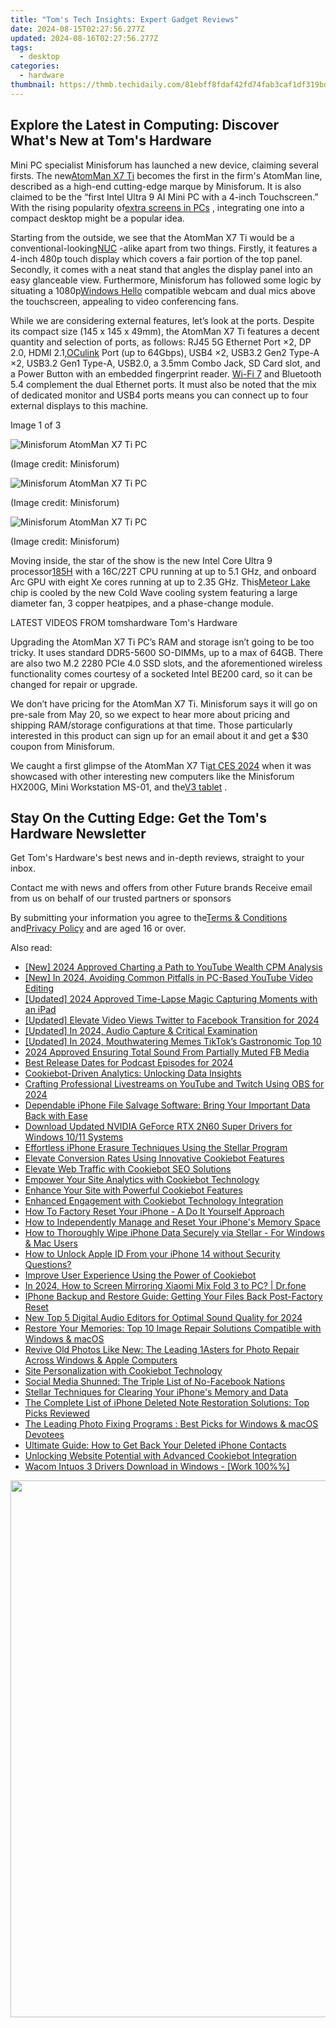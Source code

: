 ```yaml
---
title: "Tom's Tech Insights: Expert Gadget Reviews"
date: 2024-08-15T02:27:56.277Z
updated: 2024-08-16T02:27:56.277Z
tags:
  - desktop
categories:
  - hardware
thumbnail: https://thmb.techidaily.com/81ebff8fdaf42fd74fab3caf1df319bd8e37362bcaaab93f9b1c17f1267af060.png
---
```


## Explore the Latest in Computing: Discover What's New at Tom's Hardware

Mini PC specialist Minisforum has launched a new device, claiming several firsts. The new[AtomMan X7 Ti](https://www.minisforum.com/page/x7ti/index.html?lang=en) becomes the first in the firm's AtomMan line, described as a high-end cutting-edge marque by Minisforum. It is also claimed to be the “first Intel Ultra 9 AI Mini PC with a 4-inch Touchscreen.” With the rising popularity of[extra screens in PCs](https://www.tomshardware.com/pc-components/cooling/hands-on-lian-lis-lcd-screen-fans-turn-heads-and-are-surprisingly-affordable-but-not-as-configurable-as-id-like) , integrating one into a compact desktop might be a popular idea.

 Starting from the outside, we see that the AtomMan X7 Ti would be a conventional-looking[NUC](https://www.tomshardware.com/news/asus-gets-license-to-make-intel-nucs) \-alike apart from two things. Firstly, it features a 4-inch 480p touch display which covers a fair portion of the top panel. Secondly, it comes with a neat stand that angles the display panel into an easy glanceable view. Furthermore, Minisforum has followed some logic by situating a 1080p[Windows Hello](https://www.tomshardware.com/news/windows-hello-fido2-certification-may-update-microsoft,39261.html) compatible webcam and dual mics above the touchscreen, appealing to video conferencing fans.

 While we are considering external features, let’s look at the ports. Despite its compact size (145 x 145 x 49mm), the AtomMan X7 Ti features a decent quantity and selection of ports, as follows: RJ45 5G Ethernet Port ×2, DP 2.0, HDMI 2.1,[OCulink](https://www.tomshardware.com/news/worlds-first-oculink-usb-4-egpu-with-radeor-rx-7600m-xt) Port (up to 64Gbps), USB4 ×2, USB3.2 Gen2 Type-A ×2, USB3.2 Gen1 Type-A, USB2.0, a 3.5mm Combo Jack, SD Card slot, and a Power Button with an embedded fingerprint reader. [Wi-Fi 7](https://www.tomshardware.com/news/wi-fi-7-faq) and Bluetooth 5.4 complement the dual Ethernet ports. It must also be noted that the mix of dedicated monitor and USB4 ports means you can connect up to four external displays to this machine.

 Image 1 of 3

![Minisforum AtomMan X7 Ti PC](https://vanilla.futurecdn.net/cyclingnews/media/img/missing-image.svg)

 (Image credit: Minisforum)

![Minisforum AtomMan X7 Ti PC](https://vanilla.futurecdn.net/cyclingnews/media/img/missing-image.svg)

 (Image credit: Minisforum)

![Minisforum AtomMan X7 Ti PC](https://vanilla.futurecdn.net/cyclingnews/media/img/missing-image.svg)

 (Image credit: Minisforum)

 Moving inside, the star of the show is the new Intel Core Ultra 9 processor[185H](https://www.intel.com/content/www/us/en/products/sku/236849/intel-core-ultra-9-processor-185h-24m-cache-up-to-5-10-ghz/specifications.html) with a 16C/22T CPU running at up to 5.1 GHz, and onboard Arc GPU with eight Xe cores running at up to 2.35 GHz. This[Meteor Lake](https://www.tomshardware.com/news/intel-details-core-ultra-meteor-lake-architecture-launches-december-14) chip is cooled by the new Cold Wave cooling system featuring a large diameter fan, 3 copper heatpipes, and a phase-change module.

 LATEST VIDEOS FROM tomshardware Tom's Hardware

 Upgrading the AtomMan X7 Ti PC’s RAM and storage isn’t going to be too tricky. It uses standard DDR5-5600 SO-DIMMs, up to a max of 64GB. There are also two M.2 2280 PCIe 4.0 SSD slots, and the aforementioned wireless functionality comes courtesy of a socketed Intel BE200 card, so it can be changed for repair or upgrade.

 We don’t have pricing for the AtomMan X7 Ti. Minisforum says it will go on pre-sale from May 20, so we expect to hear more about pricing and shipping RAM/storage configurations at that time. Those particularly interested in this product can sign up for an email about it and get a $30 coupon from Minisforum.

 We caught a first glimpse of the AtomMan X7 Ti[at CES 2024](https://www.tomshardware.com/desktops/mini-pcs/minisforum-first-intel-core-ultra-mini-pc-amd-rx-7600M-xt-mini-pc) when it was showcased with other interesting new computers like the Minisforum HX200G, Mini Workstation MS-01, and the[V3 tablet](https://www.tomshardware.com/tablets/minisforum-v3-tablet-arrives-the-worlds-first-amd-ryzen-7-8840u-powered-surface-clone) .

## Stay On the Cutting Edge: Get the Tom's Hardware Newsletter

 Get Tom's Hardware's best news and in-depth reviews, straight to your inbox.

 Contact me with news and offers from other Future brands  Receive email from us on behalf of our trusted partners or sponsors

 By submitting your information you agree to the[Terms & Conditions](https://futureplc.com/terms-conditions/) and[Privacy Policy](https://futureplc.com/privacy-policy/) and are aged 16 or over.


<ins class="adsbygoogle"
     style="display:block"
     data-ad-format="autorelaxed"
     data-ad-client="ca-pub-7571918770474297"
     data-ad-slot="1223367746"></ins>



<ins class="adsbygoogle"
     style="display:block"
     data-ad-client="ca-pub-7571918770474297"
     data-ad-slot="8358498916"
     data-ad-format="auto"
     data-full-width-responsive="true"></ins>

<span class="atpl-alsoreadstyle">Also read:</span>
<div><ul>
<li><a href="https://facebook-video-share.techidaily.com/new-2024-approved-charting-a-path-to-youtube-wealth-cpm-analysis/"><u>[New] 2024 Approved  Charting a Path to YouTube Wealth  CPM Analysis</u></a></li>
<li><a href="https://facebook-video-footage.techidaily.com/new-in-2024-avoiding-common-pitfalls-in-pc-based-youtube-video-editing/"><u>[New] In 2024, Avoiding Common Pitfalls in PC-Based YouTube Video Editing</u></a></li>
<li><a href="https://video-screen-grab.techidaily.com/updated-2024-approved-time-lapse-magic-capturing-moments-with-an-ipad/"><u>[Updated] 2024 Approved  Time-Lapse Magic  Capturing Moments with an iPad</u></a></li>
<li><a href="https://twitter-clips.techidaily.com/updated-elevate-video-views-twitter-to-facebook-transition-for-2024/"><u>[Updated] Elevate Video Views  Twitter to Facebook Transition for 2024</u></a></li>
<li><a href="https://video-capture.techidaily.com/updated-in-2024-audio-capture-and-critical-examination/"><u>[Updated] In 2024, Audio Capture & Critical Examination</u></a></li>
<li><a href="https://tiktok-clips.techidaily.com/updated-in-2024-mouthwatering-memes-tiktoks-gastronomic-top-10/"><u>[Updated] In 2024, Mouthwatering Memes  TikTok’s Gastronomic Top 10</u></a></li>
<li><a href="https://facebook-clips.techidaily.com/2024-approved-ensuring-total-sound-from-partially-muted-fb-media/"><u>2024 Approved  Ensuring Total Sound From Partially Muted FB Media</u></a></li>
<li><a href="https://extra-lessons.techidaily.com/best-release-dates-for-podcast-episodes-for-2024/"><u>Best Release Dates for Podcast Episodes for 2024</u></a></li>
<li><a href="https://data-safeguard.techidaily.com/cookiebot-driven-analytics-unlocking-data-insights/"><u>Cookiebot-Driven Analytics: Unlocking Data Insights</u></a></li>
<li><a href="https://screen-mirroring-recording.techidaily.com/crafting-professional-livestreams-on-youtube-and-twitch-using-obs-for-2024/"><u>Crafting Professional Livestreams on YouTube and Twitch Using OBS for 2024</u></a></li>
<li><a href="https://data-safeguard.techidaily.com/dependable-iphone-file-salvage-software-bring-your-important-data-back-with-ease/"><u>Dependable iPhone File Salvage Software: Bring Your Important Data Back with Ease</u></a></li>
<li><a href="https://driver-download.techidaily.com/download-updated-nvidia-geforce-rtx-2n60-super-drivers-for-windows-1011-systems/"><u>Download Updated NVIDIA GeForce RTX 2N60 Super Drivers for Windows 10/11 Systems</u></a></li>
<li><a href="https://data-safeguard.techidaily.com/effortless-iphone-erasure-techniques-using-the-stellar-program/"><u>Effortless iPhone Erasure Techniques Using the Stellar Program</u></a></li>
<li><a href="https://data-safeguard.techidaily.com/elevate-conversion-rates-using-innovative-cookiebot-features/"><u>Elevate Conversion Rates Using Innovative Cookiebot Features</u></a></li>
<li><a href="https://data-safeguard.techidaily.com/elevate-web-traffic-with-cookiebot-seo-solutions/"><u>Elevate Web Traffic with Cookiebot SEO Solutions</u></a></li>
<li><a href="https://data-safeguard.techidaily.com/empower-your-site-analytics-with-cookiebot-technology/"><u>Empower Your Site Analytics with Cookiebot Technology</u></a></li>
<li><a href="https://data-safeguard.techidaily.com/enhance-your-site-with-powerful-cookiebot-features/"><u>Enhance Your Site with Powerful Cookiebot Features</u></a></li>
<li><a href="https://data-safeguard.techidaily.com/enhanced-engagement-with-cookiebot-technology-integration/"><u>Enhanced Engagement with Cookiebot Technology Integration</u></a></li>
<li><a href="https://data-safeguard.techidaily.com/how-to-factory-reset-your-iphone-a-do-it-yourself-approach/"><u>How To Factory Reset Your iPhone - A Do It Yourself Approach</u></a></li>
<li><a href="https://data-safeguard.techidaily.com/how-to-independently-manage-and-reset-your-iphones-memory-space/"><u>How to Independently Manage and Reset Your iPhone's Memory Space</u></a></li>
<li><a href="https://data-safeguard.techidaily.com/how-to-thoroughly-wipe-iphone-data-securely-via-stellar-for-windows-and-mac-users/"><u>How to Thoroughly Wipe iPhone Data Securely via Stellar - For Windows & Mac Users</u></a></li>
<li><a href="https://apple-account.techidaily.com/how-to-unlock-apple-id-from-your-iphone-14-without-security-questions-by-drfone-ios/"><u>How to Unlock Apple ID From your iPhone 14 without Security Questions?</u></a></li>
<li><a href="https://data-safeguard.techidaily.com/improve-user-experience-using-the-power-of-cookiebot/"><u>Improve User Experience Using the Power of Cookiebot</u></a></li>
<li><a href="https://screen-mirror.techidaily.com/in-2024-how-to-screen-mirroring-xiaomi-mix-fold-3-to-pc-drfone-by-drfone-android/"><u>In 2024, How to Screen Mirroring Xiaomi Mix Fold 3 to PC? | Dr.fone</u></a></li>
<li><a href="https://data-safeguard.techidaily.com/iphone-backup-and-restore-guide-getting-your-files-back-post-factory-reset/"><u>IPhone Backup and Restore Guide: Getting Your Files Back Post-Factory Reset</u></a></li>
<li><a href="https://sound-optimizing.techidaily.com/new-top-5-digital-audio-editors-for-optimal-sound-quality-for-2024/"><u>New Top 5 Digital Audio Editors for Optimal Sound Quality for 2024</u></a></li>
<li><a href="https://data-safeguard.techidaily.com/restore-your-memories-top-10-image-repair-solutions-compatible-with-windows-and-macos/"><u>Restore Your Memories: Top 10 Image Repair Solutions Compatible with Windows & macOS</u></a></li>
<li><a href="https://data-safeguard.techidaily.com/revive-old-photos-like-new-the-leading-1asters-for-photo-repair-across-windows-and-apple-computers/"><u>Revive Old Photos Like New: The Leading 1Asters for Photo Repair Across Windows & Apple Computers</u></a></li>
<li><a href="https://data-safeguard.techidaily.com/site-personalization-with-cookiebot-technology/"><u>Site Personalization with Cookiebot Technology</u></a></li>
<li><a href="https://facebook.techidaily.com/social-media-shunned-the-triple-list-of-no-facebook-nations/"><u>Social Media Shunned: The Triple List of No-Facebook Nations</u></a></li>
<li><a href="https://data-safeguard.techidaily.com/stellar-techniques-for-clearing-your-iphones-memory-and-data/"><u>Stellar Techniques for Clearing Your iPhone's Memory and Data</u></a></li>
<li><a href="https://data-safeguard.techidaily.com/the-complete-list-of-iphone-deleted-note-restoration-solutions-top-picks-reviewed/"><u>The Complete List of iPhone Deleted Note Restoration Solutions: Top Picks Reviewed</u></a></li>
<li><a href="https://data-safeguard.techidaily.com/the-leading-photo-fixing-programs-best-picks-for-windows-and-macos-devotees/"><u>The Leading Photo Fixing Programs : Best Picks for Windows & macOS Devotees</u></a></li>
<li><a href="https://data-safeguard.techidaily.com/ultimate-guide-how-to-get-back-your-deleted-iphone-contacts/"><u>Ultimate Guide: How to Get Back Your Deleted iPhone Contacts</u></a></li>
<li><a href="https://data-safeguard.techidaily.com/unlocking-website-potential-with-advanced-cookiebot-integration/"><u>Unlocking Website Potential with Advanced Cookiebot Integration</u></a></li>
<li><a href="https://win-amazing.techidaily.com/1722961258045-wacom-intuos-3-drivers-download-in-windows-work-100/"><u>Wacom Intuos 3 Drivers Download in Windows - [Work 100%%]</u></a></li>
</ul></div>

<!-- affiliate ads begin -->
<a href="https://propmoneyinc.pxf.io/c/5597632/1803116/14559" target="_top" id="1803116"><img src="//a.impactradius-go.com/display-ad/14559-1803116" border="0" alt="" width="859" height="859"/></a><img height="0" width="0" src="https://imp.pxf.io/i/5597632/1803116/14559" style="position:absolute;visibility:hidden;" border="0" />
<!-- affiliate ads end -->